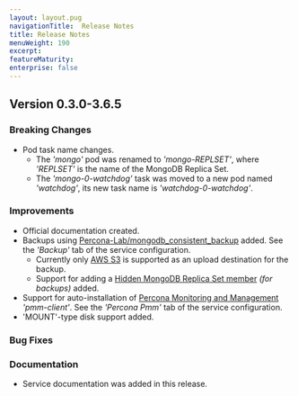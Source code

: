 ```yaml
---
layout: layout.pug
navigationTitle:  Release Notes
title: Release Notes
menuWeight: 190
excerpt:
featureMaturity:
enterprise: false
---
```


## Version 0.3.0-3.6.5

### Breaking Changes
- Pod task name changes.
  - The *'mongo'* pod was renamed to *'mongo-REPLSET'*, where *'REPLSET'* is the name of the MongoDB Replica Set.
  - The *'mongo-0-watchdog'* task was moved to a new pod named *'watchdog'*, its new task name is *'watchdog-0-watchdog'*.

### Improvements
- Official documentation created.
- Backups using [Percona-Lab/mongodb_consistent_backup](https://github.com/Percona-Lab/mongodb_consistent_backup) added. See the *'Backup'* tab of the service configuration.
  - Currently only [AWS S3](https://aws.amazon.com/s3/) is supported as an upload destination for the backup.
  - Support for adding a [Hidden MongoDB Replica Set member](https://docs.mongodb.com/manual/core/replica-set-hidden-member/) *(for backups)* added.
- Support for auto-installation of [Percona Monitoring and Management](https://www.percona.com/software/database-tools/percona-monitoring-and-management) *'pmm-client'*. See the *'Percona Pmm'* tab of the service configuration.
- 'MOUNT'-type disk support added.

### Bug Fixes

### Documentation
- Service documentation was added in this release.

